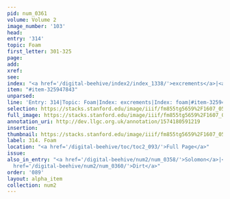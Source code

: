 ```yaml
---
pid: num_0361
volume: Volume 2
image_number: '103'
head: 
entry: '314'
topic: Foam
first_letter: 301-325
page: 
add: 
xref: 
see: 
index: "<a href='/digital-beehive/index2/index_1338/'>excrements</a>|<a href='/digital-beehive/index2/index_1491/'>foam</a>"
item: "#item-325947843"
unparsed: 
line: 'Entry: 314|Topic: Foam|Index: excrements|Index: foam|#item-325947843'
selection: https://stacks.stanford.edu/image/iiif/fm855tg5659%2F1607_0570/345,4267,2260,149/full/0/default.jpg
full_image: https://stacks.stanford.edu/image/iiif/fm855tg5659%2F1607_0570/full/full/0/default.jpg
annotation_uri: http://dev.llgc.org.uk/annotation/1574180591219
insertion: 
thumbnail: https://stacks.stanford.edu/image/iiif/fm855tg5659%2F1607_0570/345,4267,600,180/250,/0/default.jpg
label: 314. Foam
location: "<a href='/digital-beehive/toc/toc2_093/'>Full Page</a>"
issue: 
also_in_entry: "<a href='/digital-beehive/num2/num_0358/'>Solomon</a>|<a href='/digital-beehive/num2/num_0359/'>Athens</a>|<a
  href='/digital-beehive/num2/num_0360/'>Dirt</a>"
order: '089'
layout: alpha_item
collection: num2
---
```

